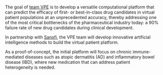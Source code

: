 The goal of [team VPE](https://bio.mx/research-teams/artificial-intelligence/team-vpe/) is to develop a versatile computational platform that can predict the efficacy of first- or best-in-class drug candidates in virtual patient populations at an unprecedented accuracy, thereby addressing one of the most critical bottlenecks of the pharmaceutical industry today: a 90% failure rate of new drug candidates during clinical development.

In partnership with [Sanofi](https://www.sanofi.de/), the VPE team will develop innovative artificial intelligence methods to build the virtual patient platform.

As a proof-of-concept, the initial platform will focus on chronic immune-mediated diseases such as atopic dermatitis (AD) and inflammatory bowel disease (IBD), where new medication that can address patient heterogeneity is needed.
